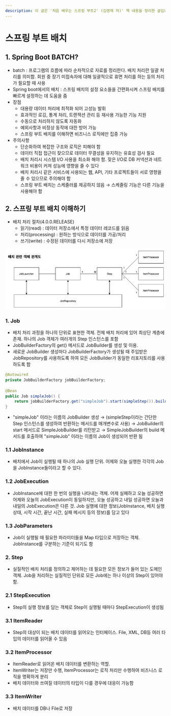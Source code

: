 ```yaml
---
description: 이 글은 '처음 배우는 스프링 부트2' (김영재 저)' 책 내용을 정리한 글입니다.
---
```


# 스프링 부트 배치

## 1. Spring Boot BATCH?

* batch : 프로그램의 흐름에 따라 순차적으로 자료를 정리한다. 배치 처리란 일괄 처리를 의미함. 회원 중 장기 미접속자에 대해 일괄적으로 휴면 처리를 하는 등의 처리가 필요할 때 사용
* Spring boot에서의 배치 : 스프링 배치의 설정 요소들을 간편화시켜 스프링 배치를 빠르게 설정하는 데 도움을 줌
* 장점
  * 대용량 데이터 처리에 최적화 되어 고성능 발휘
  * 효과적인 로깅, 통계 처리, 트랜잭션 관리 등 재사용 가능한 기능 지원
  * 수동으로 처리하지 않도록 자동화
  * 예외사항과 비정상 동작에 대한 방어 가능
  * 스프링 부트 배치를 이해하면 비즈니스 로직에만 집중 가능
* 주의사항
  * 단순화하여 복잡한 구조와 로직은 피해야 함
  * 데이터 직접 접근이 잦으므로 데이터 무결성을 유지하는 유효성 검사 필요
  * 배치 처리시 시스템 I/O 사용을 최소화 해야 함. 잦은 I/O로 DB 커넥션과 네트워크 비용이 커져 성능에 영향을 줄 수 있다
  * 배치 처리시 같은 서비스에 사용되는 웹, API, 기타 프로젝트들이 서로 영향을 줄 수 있으므로 주의해야 함
  * 스프링 부트 배치는 스케줄러를 제공하지 않음 → 스케줄링 기능은 다른 기능을 사용해야 함

## 2. 스프링 부트 배치 이해하기

* 배치 처리 절차\(4.0.0.RELEASE\)
  * 읽기\(read\) : 데이터 저장소에서 특정 데이터 레코드를 읽음
  * 처리\(processing\) : 원하는 방식으로 데이터를 가공/처리
  * 쓰기\(write\) : 수정된 데이터를 다시 저장소에 저장

![Job&#xC774;&#xB77C;&#xB294; &#xD558;&#xB098;&#xC758; &#xD070; &#xC77C;&#xAC10;\(Job\)&#xC5D0; &#xC5EC;&#xB7EC; &#xB2E8;&#xACC4;\(Step\)&#xB97C; &#xB450;&#xACE0;, &#xAC01; &#xB2E8;&#xACC4;&#xB97C; &#xBC30;&#xCE58;&#xC758; &#xAE30;&#xBCF8; &#xD750;&#xB984;&#xB300;&#xB85C; &#xAD6C;&#xD604;](../.gitbook/assets/image.png)

### 1. Job

* 배치 처리 과정을 하나의 단위로 표현한 객체. 전체 배치 처리에 있어 최상단 계층에 존재. 하나의 Job 객체가 여러개의 Step 인스턴스를 포함
* JobBuilderFactory의 get\(\) 메서드로 JobBuilder를 생성 및 이용.
* 새로운 JobBuilder 생성마다 JobBuilderFactory가 생성될 때 주입받은 JobRepository를 사용하도록 하여 모든 JobBuilder가 동일한 리포지토리를 사용하도록 함

```java
@Autowired
private JobBuilderFactory jobBuilderFactory;

@Bean
public Job simpleJob() {
    return jobBuilderFactory.get("simpleJob").start(simpleStep()).build();
}
```

* "simpleJob" 이라는 이름의 JobBuilder 생성 → \(simpleStep이라는 간단한 Step 인스턴스를 생성하여 반환하는 메서드를 매개변수로 사용\) → JobBuilder의 start 메서드로 SimpleJobBuilder를 리턴받고 → SimpleJobBuilder의 build 메서드를 호출하여 "simpleJob" 이라는 이름의 Job이 생성되어 반환 됨

### 1.1 JobInstance

* 배치에서 Job이 실행될 때 하나의 Job 실행 단위. 어제와 오늘 실행한 각각의 Job을 JobInstance들이라고 할 수 있다.

### 1.2 JobExecution

* JobInstance에 대한 한 번의 실행을 나타내는 객체. 어제 실패하고 오늘 성공하면 어제와 오늘의 JobExecution이 동일하지만, 오늘 성공하고 내일 성공하면 오늘과 내일의 JobExecution은 다른 것. Job 실행에 대한 정보\(JobInstance, 배치 실행 상태, 시작 시간, 끝난 시간, 실패 메시지 등의 정보\)를 담고 있다

### 1.3 JobParameters

* Job이 실행될 때 필요한 파라미터들을 Map 타입으로 저장하는 객체. JobInstance를 구분하는 기준이 되기도 함

### 2. Step

* 실질적인 배치 처리를 정의하고 제어하는 데 필요한 모든 정보가 들어 있는 도메인 객체. Job을 처리하는 실질적인 단위로 모든 Job에는 하나 이상의 Step이 있어야 함.

### 2.1 StepExecution

* Step의 실행 정보를 담는 객체로 Step이 실행될 때마다 StepExecution이 생성됨

### 3.1 ItemReader

* Step의 대상이 되는 배치 데이터를 읽어오는 인터페이스. File, XML, DB등 여러 타입의 데이터를 읽어올 수 있음

### 3.2 ItemProcessor

* ItemReader로 읽어온 배치 데이터를 변환하는 역할.
* ItemWriter는 저장만 수행, ItemProcessor는 로직 처리만 수행하여 비즈니스 로직을 명확하게 분리
* 배치 데이터와 쓰여질 데이터의 타입이 다를 경우에 대응이 가능함

### 3.3 ItemWriter

* 배치 데이터를 DB나 File로 저장

